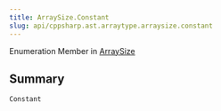 ```yaml
---
title: ArraySize.Constant
slug: api/cppsharp.ast.arraytype.arraysize.constant
---
```

Enumeration Member in [ArraySize](/api/cppsharp/ast/arraytype/arraysize)

## Summary



```csharp
Constant
```

